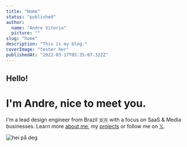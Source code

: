 ```yaml
---
title: "Home"
status: "published"
author:
  name: "Andre Vitorio"
  picture: ""
slug: "home"
description: "This is my blog."
coverImage: "tester her"
publishedAt: "2022-03-17T05:35:07.322Z"
---
```


## Hello!

# I'm Andre, nice to meet you.

I'm a lead design engineer from Brazil 🇧🇷 with a focus on SaaS & Media businesses. Learn more [about me](/about), my [projects](/projects) or follow me on [𝕏](https://twitter.com/AndreVitorio).

![hei på deg](/images/brodrene_dahl_hovedlogo_sentrert_bdh_03666_foto_linda_berntsen--1--A4Mz.png)

# 